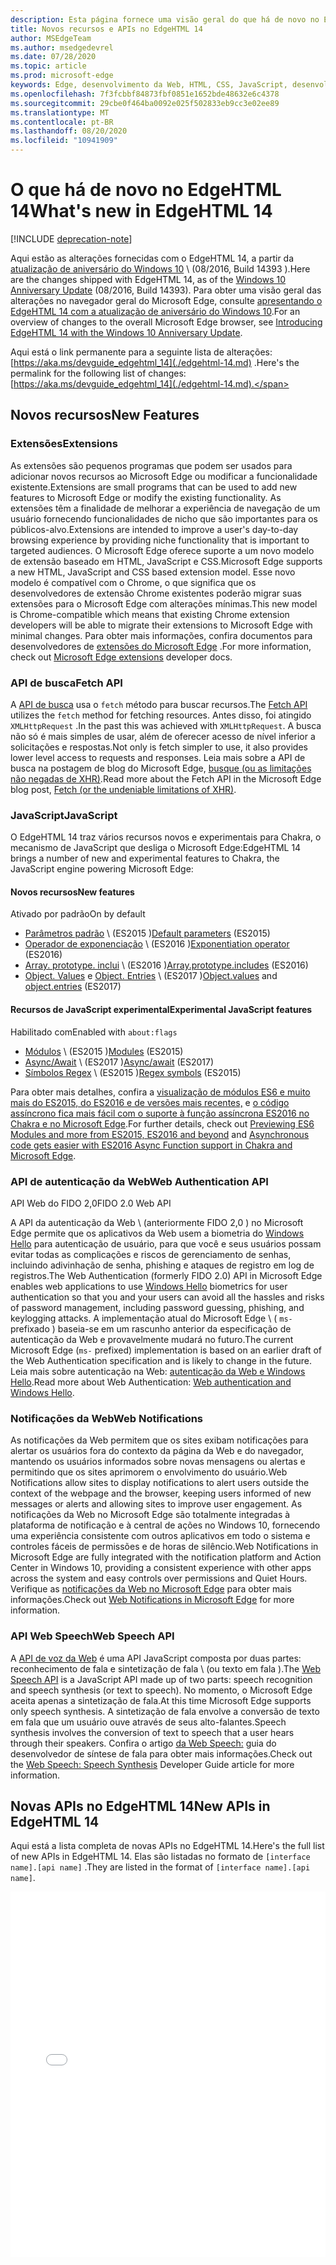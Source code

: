 ```yaml
---
description: Esta página fornece uma visão geral do que há de novo no EdgeHTML 14.
title: Novos recursos e APIs no EdgeHTML 14
author: MSEdgeTeam
ms.author: msedgedevrel
ms.date: 07/28/2020
ms.topic: article
ms.prod: microsoft-edge
keywords: Edge, desenvolvimento da Web, HTML, CSS, JavaScript, desenvolvedor
ms.openlocfilehash: 7f3fcbbf84873fbf0851e1652bde48632e6c4378
ms.sourcegitcommit: 29cbe0f464ba0092e025f502833eb9cc3e02ee89
ms.translationtype: MT
ms.contentlocale: pt-BR
ms.lasthandoff: 08/20/2020
ms.locfileid: "10941909"
---
```

# <span data-ttu-id="baeb7-104">O que há de novo no EdgeHTML 14</span><span class="sxs-lookup"><span data-stu-id="baeb7-104">What's new in EdgeHTML 14</span></span>  

[!INCLUDE [deprecation-note](../../includes/legacy-edge-note.md)]  

<span data-ttu-id="baeb7-105">Aqui estão as alterações fornecidas com o EdgeHTML 14, a partir da [atualização de aniversário do Windows 10](https://blogs.windows.com/windowsexperience/2016/06/29) \ (08/2016, Build 14393 \).</span><span class="sxs-lookup"><span data-stu-id="baeb7-105">Here are the changes shipped with EdgeHTML 14, as of the [Windows 10 Anniversary Update](https://blogs.windows.com/windowsexperience/2016/06/29) \(08/2016, Build 14393\).</span></span>  <span data-ttu-id="baeb7-106">Para obter uma visão geral das alterações no navegador geral do Microsoft Edge, consulte [apresentando o EdgeHTML 14 com a atualização de aniversário do Windows 10](https://blogs.windows.com/msedgedev/2016/08/04).</span><span class="sxs-lookup"><span data-stu-id="baeb7-106">For an overview of changes to the overall Microsoft Edge browser, see [Introducing EdgeHTML 14 with the Windows 10 Anniversary Update](https://blogs.windows.com/msedgedev/2016/08/04).</span></span>  

<span data-ttu-id="baeb7-107">Aqui está o link permanente para a seguinte lista de alterações: [https://aka.ms/devguide_edgehtml_14](./edgehtml-14.md) .</span><span class="sxs-lookup"><span data-stu-id="baeb7-107">Here's the permalink for the following list of changes: [https://aka.ms/devguide_edgehtml_14](./edgehtml-14.md).</span></span>  

## <span data-ttu-id="baeb7-108">Novos recursos</span><span class="sxs-lookup"><span data-stu-id="baeb7-108">New Features</span></span>  

### <span data-ttu-id="baeb7-109">Extensões</span><span class="sxs-lookup"><span data-stu-id="baeb7-109">Extensions</span></span>  

<span data-ttu-id="baeb7-110">As extensões são pequenos programas que podem ser usados para adicionar novos recursos ao Microsoft Edge ou modificar a funcionalidade existente.</span><span class="sxs-lookup"><span data-stu-id="baeb7-110">Extensions are small programs that can be used to add new features to Microsoft Edge or modify the existing functionality.</span></span>  <span data-ttu-id="baeb7-111">As extensões têm a finalidade de melhorar a experiência de navegação de um usuário fornecendo funcionalidades de nicho que são importantes para os públicos-alvo.</span><span class="sxs-lookup"><span data-stu-id="baeb7-111">Extensions are intended to improve a user's day-to-day browsing experience by providing niche functionality that is important to targeted audiences.</span></span>  <span data-ttu-id="baeb7-112">O Microsoft Edge oferece suporte a um novo modelo de extensão baseado em HTML, JavaScript e CSS.</span><span class="sxs-lookup"><span data-stu-id="baeb7-112">Microsoft Edge supports a new HTML, JavaScript and CSS based extension model.</span></span>  <span data-ttu-id="baeb7-113">Esse novo modelo é compatível com o Chrome, o que significa que os desenvolvedores de extensão Chrome existentes poderão migrar suas extensões para o Microsoft Edge com alterações mínimas.</span><span class="sxs-lookup"><span data-stu-id="baeb7-113">This new model is Chrome-compatible which means that existing Chrome extension developers will be able to migrate their extensions to Microsoft Edge with minimal changes.</span></span>  <span data-ttu-id="baeb7-114">Para obter mais informações, confira documentos para desenvolvedores de [extensões do Microsoft Edge](../../extensions/index.md) .</span><span class="sxs-lookup"><span data-stu-id="baeb7-114">For more information, check out [Microsoft Edge extensions](../../extensions/index.md) developer docs.</span></span>  

### <span data-ttu-id="baeb7-115">API de busca</span><span class="sxs-lookup"><span data-stu-id="baeb7-115">Fetch API</span></span>  
<span data-ttu-id="baeb7-116">A [API de busca](https://fetch.spec.whatwg.org#fetch-api) usa o `fetch` método para buscar recursos.</span><span class="sxs-lookup"><span data-stu-id="baeb7-116">The [Fetch API](https://fetch.spec.whatwg.org#fetch-api) utilizes the `fetch` method for fetching resources.</span></span>  <span data-ttu-id="baeb7-117">Antes disso, foi atingido `XMLHttpRequest` .</span><span class="sxs-lookup"><span data-stu-id="baeb7-117">In the past this was achieved with `XMLHttpRequest`.</span></span>  <span data-ttu-id="baeb7-118">A busca não só é mais simples de usar, além de oferecer acesso de nível inferior a solicitações e respostas.</span><span class="sxs-lookup"><span data-stu-id="baeb7-118">Not only is fetch simpler to use, it also provides lower level access to requests and responses.</span></span>  <span data-ttu-id="baeb7-119">Leia mais sobre a API de busca na postagem de blog do Microsoft Edge, [busque (ou as limitações não negadas de XHR)](https://blogs.windows.com/msedgedev/2016/05/24).</span><span class="sxs-lookup"><span data-stu-id="baeb7-119">Read more about the Fetch API in the Microsoft Edge blog post, [Fetch (or the undeniable limitations of XHR)](https://blogs.windows.com/msedgedev/2016/05/24).</span></span>  

### <span data-ttu-id="baeb7-120">JavaScript</span><span class="sxs-lookup"><span data-stu-id="baeb7-120">JavaScript</span></span>  

<span data-ttu-id="baeb7-121">O EdgeHTML 14 traz vários recursos novos e experimentais para Chakra, o mecanismo de JavaScript que desliga o Microsoft Edge:</span><span class="sxs-lookup"><span data-stu-id="baeb7-121">EdgeHTML 14 brings a number of new and experimental features to Chakra, the JavaScript engine powering Microsoft Edge:</span></span>  

#### <span data-ttu-id="baeb7-122">Novos recursos</span><span class="sxs-lookup"><span data-stu-id="baeb7-122">New features</span></span>  

<span data-ttu-id="baeb7-123">Ativado por padrão</span><span class="sxs-lookup"><span data-stu-id="baeb7-123">On by default</span></span>  

*   <span data-ttu-id="baeb7-124">[Parâmetros padrão](https://developer.microsoft.com/microsoft-edge/platform/status/defaultparameteres6) \ (ES2015 \)</span><span class="sxs-lookup"><span data-stu-id="baeb7-124">[Default parameters](https://developer.microsoft.com/microsoft-edge/platform/status/defaultparameteres6) \(ES2015\)</span></span>
*   <span data-ttu-id="baeb7-125">[Operador de exponenciação](https://developer.microsoft.com/microsoft-edge/platform/status/exponentiationoperatores2016) \ (ES2016 \)</span><span class="sxs-lookup"><span data-stu-id="baeb7-125">[Exponentiation operator](https://developer.microsoft.com/microsoft-edge/platform/status/exponentiationoperatores2016) \(ES2016\)</span></span>
*   <span data-ttu-id="baeb7-126">[Array. prototype. inclui](https://developer.microsoft.com/microsoft-edge/platform/status/arrayprototypeincludeses2016) \ (ES2016 \)</span><span class="sxs-lookup"><span data-stu-id="baeb7-126">[Array.prototype.includes](https://developer.microsoft.com/microsoft-edge/platform/status/arrayprototypeincludeses2016) \(ES2016\)</span></span>
*   <span data-ttu-id="baeb7-127">[Object. Values](https://developer.mozilla.org/docs/Web/JavaScript/Reference/Global_Objects/Object/values) e [Object. Entries](https://developer.mozilla.org/docs/Web/JavaScript/Reference/Global_Objects/Object/entries) \ (ES2017 \)</span><span class="sxs-lookup"><span data-stu-id="baeb7-127">[Object.values](https://developer.mozilla.org/docs/Web/JavaScript/Reference/Global_Objects/Object/values) and [object.entries](https://developer.mozilla.org/docs/Web/JavaScript/Reference/Global_Objects/Object/entries) \(ES2017\)</span></span>  

#### <span data-ttu-id="baeb7-128">Recursos de JavaScript experimental</span><span class="sxs-lookup"><span data-stu-id="baeb7-128">Experimental JavaScript features</span></span>  

<span data-ttu-id="baeb7-129">Habilitado com</span><span class="sxs-lookup"><span data-stu-id="baeb7-129">Enabled with</span></span> `about:flags`  

*   <span data-ttu-id="baeb7-130">[Módulos](https://blogs.windows.com/msedgedev/2016/05/17) \ (ES2015 \)</span><span class="sxs-lookup"><span data-stu-id="baeb7-130">[Modules](https://blogs.windows.com/msedgedev/2016/05/17) \(ES2015\)</span></span>  
*   <span data-ttu-id="baeb7-131">[Async/Await](https://developer.microsoft.com/microsoft-edge/platform/status/asyncfunctionses2016) \ (ES2017 \)</span><span class="sxs-lookup"><span data-stu-id="baeb7-131">[Async/await](https://developer.microsoft.com/microsoft-edge/platform/status/asyncfunctionses2016) \(ES2017\)</span></span>  
*   <span data-ttu-id="baeb7-132">[Símbolos Regex](https://developer.microsoft.com/microsoft-edge/platform/status/regexpbuiltinses6) \ (ES2015 \)</span><span class="sxs-lookup"><span data-stu-id="baeb7-132">[Regex symbols](https://developer.microsoft.com/microsoft-edge/platform/status/regexpbuiltinses6) \(ES2015\)</span></span>  

<span data-ttu-id="baeb7-133">Para obter mais detalhes, confira a [visualização de módulos ES6 e muito mais do ES2015, do ES2016 e de versões mais recentes,](https://blogs.windows.com/msedgedev/2016/05/17) e [o código assíncrono fica mais fácil com o suporte à função assíncrona ES2016 no Chakra e no Microsoft Edge](https://blogs.windows.com/msedgedev/2015/09/30).</span><span class="sxs-lookup"><span data-stu-id="baeb7-133">For further details, check out [Previewing ES6 Modules and more from ES2015, ES2016 and beyond](https://blogs.windows.com/msedgedev/2016/05/17) and [Asynchronous code gets easier with ES2016 Async Function support in Chakra and Microsoft Edge](https://blogs.windows.com/msedgedev/2015/09/30).</span></span>  

### <span data-ttu-id="baeb7-134">API de autenticação da Web</span><span class="sxs-lookup"><span data-stu-id="baeb7-134">Web Authentication API</span></span>  

<span data-ttu-id="baeb7-135">API Web do FIDO 2,0</span><span class="sxs-lookup"><span data-stu-id="baeb7-135">FIDO 2.0 Web API</span></span>  

<span data-ttu-id="baeb7-136">A API da autenticação da Web \ (anteriormente FIDO 2,0 \) no Microsoft Edge permite que os aplicativos da Web usem a biometria do [Windows Hello](https://www.microsoft.com/windows/comprehensive-security) para autenticação de usuário, para que você e seus usuários possam evitar todas as complicações e riscos de gerenciamento de senhas, incluindo adivinhação de senha, phishing e ataques de registro em log de registros.</span><span class="sxs-lookup"><span data-stu-id="baeb7-136">The Web Authentication \(formerly FIDO 2.0\) API in Microsoft Edge enables web applications to use [Windows Hello](https://www.microsoft.com/windows/comprehensive-security) biometrics for user authentication so that you and your users can avoid all the hassles and risks of password management, including password guessing, phishing, and keylogging attacks.</span></span>  <span data-ttu-id="baeb7-137">A implementação atual do Microsoft Edge \ ( `ms-` prefixado \) baseia-se em um rascunho anterior da especificação de autenticação da Web e provavelmente mudará no futuro.</span><span class="sxs-lookup"><span data-stu-id="baeb7-137">The current Microsoft Edge \(`ms-` prefixed\) implementation is based on an earlier draft of the Web Authentication specification and is likely to change in the future.</span></span>  <span data-ttu-id="baeb7-138">Leia mais sobre autenticação na Web:  [autenticação da Web e Windows Hello](../windows-integration/web-authentication.md).</span><span class="sxs-lookup"><span data-stu-id="baeb7-138">Read more about Web Authentication:  [Web authentication and Windows Hello](../windows-integration/web-authentication.md).</span></span>

### <span data-ttu-id="baeb7-139">Notificações da Web</span><span class="sxs-lookup"><span data-stu-id="baeb7-139">Web Notifications</span></span>
<span data-ttu-id="baeb7-140">As notificações da Web permitem que os sites exibam notificações para alertar os usuários fora do contexto da página da Web e do navegador, mantendo os usuários informados sobre novas mensagens ou alertas e permitindo que os sites aprimorem o envolvimento do usuário.</span><span class="sxs-lookup"><span data-stu-id="baeb7-140">Web Notifications allow sites to display notifications to alert users outside the context of the webpage and the browser, keeping users informed of new messages or alerts and allowing sites to improve user engagement.</span></span>  <span data-ttu-id="baeb7-141">As notificações da Web no Microsoft Edge são totalmente integradas à plataforma de notificação e à central de ações no Windows 10, fornecendo uma experiência consistente com outros aplicativos em todo o sistema e controles fáceis de permissões e de horas de silêncio.</span><span class="sxs-lookup"><span data-stu-id="baeb7-141">Web Notifications in Microsoft Edge are fully integrated with the notification platform and Action Center in Windows 10, providing a consistent experience with other apps across the system and easy controls over permissions and Quiet Hours.</span></span>  <span data-ttu-id="baeb7-142">Verifique as [notificações da Web no Microsoft Edge](https://blogs.windows.com/msedgedev/2016/05/16) para obter mais informações.</span><span class="sxs-lookup"><span data-stu-id="baeb7-142">Check out [Web Notifications in Microsoft Edge](https://blogs.windows.com/msedgedev/2016/05/16) for more information.</span></span>  

### <span data-ttu-id="baeb7-143">API Web Speech</span><span class="sxs-lookup"><span data-stu-id="baeb7-143">Web Speech API</span></span>
<span data-ttu-id="baeb7-144">A [API de voz da Web](https://dvcs.w3.org/hg/speech-api/raw-file/tip/speechapi.html) é uma API JavaScript composta por duas partes: reconhecimento de fala e sintetização de fala \ (ou texto em fala \).</span><span class="sxs-lookup"><span data-stu-id="baeb7-144">The [Web Speech API](https://dvcs.w3.org/hg/speech-api/raw-file/tip/speechapi.html) is a JavaScript API made up of two parts: speech recognition and speech synthesis \(or text to speech\).</span></span>  <span data-ttu-id="baeb7-145">No momento, o Microsoft Edge aceita apenas a sintetização de fala.</span><span class="sxs-lookup"><span data-stu-id="baeb7-145">At this time Microsoft Edge supports only speech synthesis.</span></span>  <span data-ttu-id="baeb7-146">A sintetização de fala envolve a conversão de texto em fala que um usuário ouve através de seus alto-falantes.</span><span class="sxs-lookup"><span data-stu-id="baeb7-146">Speech synthesis involves the conversion of text to speech that a user hears through their speakers.</span></span>  <span data-ttu-id="baeb7-147">Confira o artigo [da Web Speech:](https://developer.mozilla.org/docs/Web/API/Web_Speech_API) guia do desenvolvedor de síntese de fala para obter mais informações.</span><span class="sxs-lookup"><span data-stu-id="baeb7-147">Check out the [Web Speech: Speech Synthesis](https://developer.mozilla.org/docs/Web/API/Web_Speech_API) Developer Guide article for more information.</span></span>  

## <span data-ttu-id="baeb7-148">Novas APIs no EdgeHTML 14</span><span class="sxs-lookup"><span data-stu-id="baeb7-148">New APIs in EdgeHTML 14</span></span>

<span data-ttu-id="baeb7-149">Aqui está a lista completa de novas APIs no EdgeHTML 14.</span><span class="sxs-lookup"><span data-stu-id="baeb7-149">Here's the full list of new APIs in EdgeHTML 14.</span></span>  <span data-ttu-id="baeb7-150">Elas são listadas no formato de `[interface name].[api name]` .</span><span class="sxs-lookup"><span data-stu-id="baeb7-150">They are listed in the format of `[interface name].[api name]`.</span></span>  

<iframe height='585' scrolling='no' title='<span data-ttu-id="baeb7-151">Novas APIs no EdgeHTML 14</span><span class="sxs-lookup"><span data-stu-id="baeb7-151">New APIs in EdgeHTML 14</span></span>' src='//codepen.io/MSEdgeDev/embed/oWMEPE/?height=585&theme-id=23761&default-tab=result&embed-version=2' frameborder='no' allowtransparency='true' allowfullscreen='true' style='width: 100%;'><span data-ttu-id="baeb7-152">Veja a caneta <a href='https://codepen.io/MSEdgeDev/pen/oWMEPE/'> New APIs no EdgeHTML 14 </a> por MSEdgeDev ( <a href='https://codepen.io/MSEdgeDev'> @MSEdgeDev </a> ) em <a href='https://codepen.io'> CodePen </a> .</span><span class="sxs-lookup"><span data-stu-id="baeb7-152">See the Pen <a href='https://codepen.io/MSEdgeDev/pen/oWMEPE/'>New APIs in EdgeHTML 14</a>by MSEdgeDev (<a href='https://codepen.io/MSEdgeDev'>@MSEdgeDev</a>) on <a href='https://codepen.io'>CodePen</a>.</span></span></iframe>  
